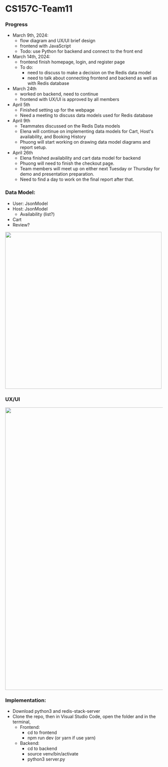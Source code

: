 # CS157C-Team11


### Progress
  - March 9th, 2024:
      - flow diagram and UX/UI brief design
      - frontend with JavaScript
      - Todo: use Python for backend and connect to the front end 
  - March 14th, 2024:
      - frontend finish homepage, login, and register page
      - To do:
         - need to discuss to make a decision on the Redis data model
         - need to talk about connecting frontend and backend as well as with Redis database
  - March 24th
      - worked on backend, need to continue
      - frontend with UX/UI is approved by all members
  - April 5th
      - Finished setting up for the webpage
      - Need a meeting to discuss data models used for Redis database
  - April 9th
      - Teammates discussed on the Redis Data models
      - Elena will continue on implementing data models for Cart, Host's availability, and Booking History
      - Phuong will start working on drawing data model diagrams and report setup.
  - April 26th
      - Elena finished availability and cart data model for backend
      - Phuong will need to finish the checkout page.
      - Team members will meet up on either next Tuesday or Thursday for demo and presentation preparation.
      - Need to find a day to work on the final report after that. 

### Data Model:
- User: JsonModel
- Host: JsonModel
  - Availability (list?)
- Cart
- Review?
<img src="https://github.com/PhuongHuynh9987/CS157C-Team11/assets/54336313/c143dbe2-c64a-4776-b6a3-89e663d51d28" width="500">

### UX/UI
<img src="https://github.com/PhuongHuynh9987/CS157C-Team11/assets/54336313/a33ea9c2-0922-41d0-b4a3-a8184b569916" width="900">

### Implementation:
- Download python3 and redis-stack-server
- Clone the repo, then in Visual Studio Code, open the folder and in the terminal,
   - Frontend:
      + cd to frontend
      + npm run dev (or yarn if use yarn)
   - Backend:
      + cd to backend
      + source venv/bin/activate
      + python3 server.py
